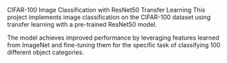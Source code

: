 CIFAR-100 Image Classification with ResNet50 Transfer Learning
This project implements image classification on the CIFAR-100 dataset using transfer learning with a pre-trained ResNet50 model. 

The model achieves improved performance by leveraging features learned from ImageNet and fine-tuning them for the specific task of classifying 100 different object categories.
